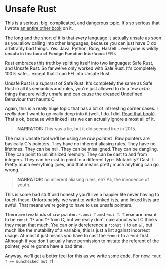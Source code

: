 # Unsafe Rust

This is a serious, big, complicated, and dangerous topic.
It's so serious that I wrote [an entire other book][nom] on it.

The long and the short of it is that *every* language is actually unsafe as soon
as you allow calling into other languages, because you can just have C do
arbitrarily bad things. Yes: Java, Python, Ruby, Haskell... everyone is wildly
unsafe in the face of Foreign Function Interfaces (FFI).

Rust embraces this truth by splitting itself into two languages: Safe Rust, and
Unsafe Rust. So far we've only worked with Safe Rust. It's completely 100%
safe... except that it can FFI into Unsafe Rust.

Unsafe Rust is a *superset* of Safe Rust. It's completely the same as Safe Rust in all its
semantics and rules, you're just allowed to do a few *extra* things that are
wildly unsafe and can cause the dreaded Undefined Behaviour that haunts C.

Again, this is a really huge topic that has a lot of interesting corner cases.
I *really* don't want to go really deep into it (well, I do. I did. [Read that
book][nom]). That's ok, because with linked lists we can actually ignore almost
all of it.

> **NARRATOR:** This was a lie, but it did seemed true in 2015.

The main Unsafe tool we'll be using are *raw pointers*. Raw pointers are
basically C's pointers. They have no inherent aliasing rules. They have no
lifetimes. They can be null. They can be misaligned. They can be dangling. They can point to
uninitialized memory. They can be cast to and from integers. They can be cast
to point to a different type. Mutability? Cast it. Pretty much everything goes,
and that means pretty much anything can go wrong.

> **NARRATOR:** no inherent aliasing rules, eh? Ah, the innocence of youth.

This is some bad stuff and honestly you'll live a happier life never having
to touch these. Unfortunately, we want to write linked lists, and linked lists
are awful. That means we're going to have to use unsafe pointers.

There are two kinds of raw pointer: `*const T` and `*mut T`. These are meant to
be `const T*` and `T*` from C, but we really don't care about what C thinks they
mean that much. You can only dereference a `*const T` to an `&T`, but much like
the mutability of a variable, this is just a lint against incorrect usage. At
most it just means you have to cast the `*const` to a `*mut` first. Although if
you don't actually have permission to mutate the referent of the pointer,
you're gonna have a bad time.

Anyway, we'll get a better feel for this as we write some code. For now,
`*mut T == &unchecked mut T`!

[nom]: https://doc.rust-lang.org/nightly/nomicon/
